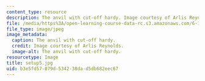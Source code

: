 ```yaml
---
content_type: resource
description: The anvil with cut-off hardy. Image courtesy of Arlis Reynolds.
file: /media/https%3A/open-learning-course-data-rc.s3.amazonaws.com/6-163-strobe-project-laboratory-fall-2005/b3e5fd57079d534238dad5db682eec67_setup5.jpg
file_type: image/jpeg
image_metadata:
  caption: The anvil with cut-off hardy.
  credit: Image courtesy of Arlis Reynolds.
  image-alt: The anvil with cut-off hardy.
resourcetype: Image
title: setup5.jpg
uid: b3e5fd57-079d-5342-38da-d5db682eec67
---
```

